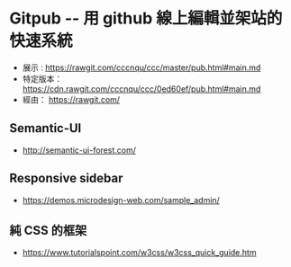 # Gitpub -- 用 github 線上編輯並架站的快速系統

* 展示 : https://rawgit.com/cccnqu/ccc/master/pub.html#main.md
* 特定版本： https://cdn.rawgit.com/cccnqu/ccc/0ed60ef/pub.html#main.md
* 經由： https://rawgit.com/

## Semantic-UI

* http://semantic-ui-forest.com/


## Responsive sidebar

* https://demos.microdesign-web.com/sample_admin/

## 純 CSS 的框架
* https://www.tutorialspoint.com/w3css/w3css_quick_guide.htm
